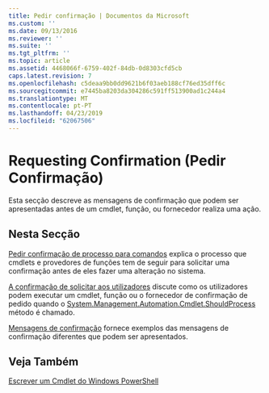 ```yaml
---
title: Pedir confirmação | Documentos da Microsoft
ms.custom: ''
ms.date: 09/13/2016
ms.reviewer: ''
ms.suite: ''
ms.tgt_pltfrm: ''
ms.topic: article
ms.assetid: 4468066f-6759-402f-84db-0d8303cfd5cb
caps.latest.revision: 7
ms.openlocfilehash: c5deaa9bb0dd9621b6f03aeb188cf76ed35dff6c
ms.sourcegitcommit: e7445ba8203da304286c591ff513900ad1c244a4
ms.translationtype: MT
ms.contentlocale: pt-PT
ms.lasthandoff: 04/23/2019
ms.locfileid: "62067506"
---
```

# <a name="requesting-confirmation"></a>Requesting Confirmation (Pedir Confirmação)

Esta secção descreve as mensagens de confirmação que podem ser apresentadas antes de um cmdlet, função, ou fornecedor realiza uma ação.

## <a name="in-this-section"></a>Nesta Secção

[Pedir confirmação de processo para comandos](./requesting-confirmation-from-cmdlets.md) explica o processo que cmdlets e provedores de funções tem de seguir para solicitar uma confirmação antes de eles fazer uma alteração no sistema.

[A confirmação de solicitar aos utilizadores](./users-requesting-confirmation.md) discute como os utilizadores podem executar um cmdlet, função ou o fornecedor de confirmação de pedido quando o [System.Management.Automation.Cmdlet.ShouldProcess](/dotnet/api/System.Management.Automation.Cmdlet.ShouldProcess) método é chamado.

[Mensagens de confirmação](./confirmation-messages.md) fornece exemplos das mensagens de confirmação diferentes que podem ser apresentados.

## <a name="see-also"></a>Veja Também

[Escrever um Cmdlet do Windows PowerShell](./writing-a-windows-powershell-cmdlet.md)
